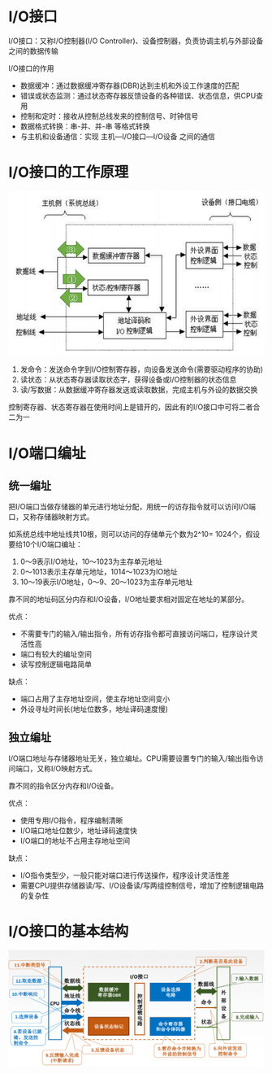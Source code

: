 # I/O接口

I/O接口：又称I/O控制器(I/O Controller)、设备控制器，负责协调主机与外部设备之间的数据传输

I/O接口的作用
- 数据缓冲：通过数据缓冲寄存器(DBR)达到主机和外设工作速度的匹配
- 错误或状态监测：通过状态寄存器反馈设备的各种错误、状态信息，供CPU查用
- 控制和定时：接收从控制总线发来的控制信号、时钟信号
- 数据格式转换：串-并、并-串 等格式转换
- 与主机和设备通信：实现 主机—I/O接口—I/O设备 之间的通信

# I/O接口的工作原理

![](img/5.png)

1. 发命令：发送命令字到I/O控制寄存器，向设备发送命令(需要驱动程序的协助)
1. 读状态：从状态寄存器读取状态字，获得设备或I/O控制器的状态信息
1. 读/写数据：从数据缓冲寄存器发送或读取数据，完成主机与外设的数据交换

控制寄存器、状态寄存器在使用时间上是错开的，因此有的I/O接口中可将二者合二为一

# I/O端口编址

## 统一编址

把I/O端口当做存储器的单元进行地址分配，用统一的访存指令就可以访问I/O端口，又称存储器映射方式。

如系统总线中地址线共10根，则可以访问的存储单元个数为2^10= 1024个，假设要给10个I/O端口编址：
1. 0～9表示I/O地址，10～1023为主存单元地址
2. 0～1013表示主存单元地址，1014～1023为IO地址
3. 10～19表示I/O地址，0～9、20～1023为主存单元地址

靠不同的地址码区分内存和I/O设备，I/O地址要求相对固定在地址的某部分。

优点：
- 不需要专门的输入/输出指令，所有访存指令都可直接访问端口，程序设计灵活性高
- 端口有较大的编址空间
- 读写控制逻辑电路简单

缺点：
- 端口占用了主存地址空间，使主存地址空间变小
- 外设寻址时间长(地址位数多，地址译码速度慢)

## 独立编址

I/O端口地址与存储器地址无关，独立编址。CPU需要设置专门的输入/输出指令访问端口，又称I/O映射方式。

靠不同的指令区分内存和I/O设备。

优点：
- 使用专用I/O指令，程序编制清晰
- I/O端口地址位数少，地址译码速度快
- I/O端口的地址不占用主存地址空间

缺点：
- I/O指令类型少，一般只能对端口进行传送操作，程序设计灵活性差
- 需要CPU提供存储器读/写、I/O设备读/写两组控制信号，增加了控制逻辑电路的复杂性

# I/O接口的基本结构

![](img/6.png)
